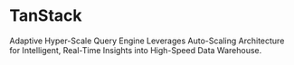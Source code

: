 # TanStack
Adaptive Hyper-Scale Query Engine Leverages Auto-Scaling Architecture for Intelligent, Real-Time Insights into High-Speed Data Warehouse.
